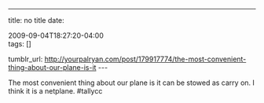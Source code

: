 ---
title: no title
date:

 2009-09-04T18:27:20-04:00  
tags:  []

tumblr_url:
http://yourpalryan.com/post/179917774/the-most-convenient-thing-about-our-plane-is-it
\-\--

The most convenient thing about our plane is it can be stowed as carry
on. I think it is a netplane. \#tallycc
